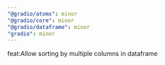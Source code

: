 ```yaml
---
"@gradio/atoms": minor
"@gradio/core": minor
"@gradio/dataframe": minor
"gradio": minor
---
```


feat:Allow sorting by multiple columns in dataframe
